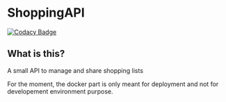 # ShoppingAPI

[![Codacy Badge](https://api.codacy.com/project/badge/Grade/0689934ca02c4351b1ca4a43f4ac3395)](https://www.codacy.com/app/tyoras/ShoppingAPI?utm_source=github.com&amp;utm_medium=referral&amp;utm_content=tyoras/ShoppingAPI&amp;utm_campaign=Badge_Grade)

## What is this?
A small API to manage and share shopping lists   

For the moment, the docker part is only meant for deployment and not for developement environment purpose.
